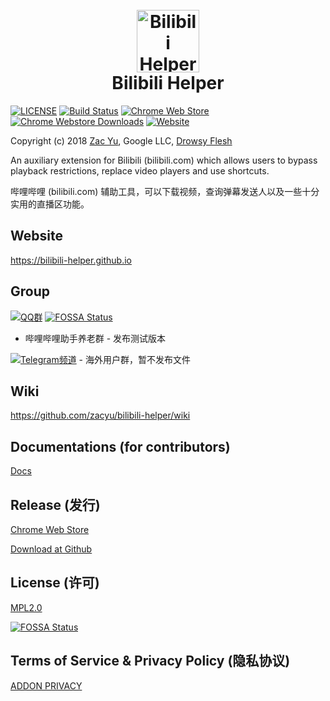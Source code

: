 <h1 align="center">
  <br>
  <a href="https://bilibili-helper.github.io/"><img src="https://github.com/bilibili-helper/bilibili-helper-o/raw/master/src/statics/imgs/bilibili-cat-256.png" alt="Bilibili Helper" width="100"></a>
  <br>
  Bilibili Helper
  <br>
</h1>

[![LICENSE](https://img.shields.io/github/license/bilibili-helper/bilibili-helper-o)](LICENSE)
[![Build Status](https://img.shields.io/travis/zacyu/bilibili-helper.svg)](https://travis-ci.org/zacyu/bilibili-helper)
[![Chrome Web Store](https://img.shields.io/chrome-web-store/v/kpbnombpnpcffllnianjibmpadjolanh.svg)](https://chrome.google.com/webstore/detail/kpbnombpnpcffllnianjibmpadjolanh)
[![Chrome Webstore Downloads](https://img.shields.io/chrome-web-store/d/kpbnombpnpcffllnianjibmpadjolanh.svg)](https://chrome.google.com/webstore/detail/kpbnombpnpcffllnianjibmpadjolanh)
[![Website](https://img.shields.io/website-up-down-green-red/http/bilibili-helper.github.io.svg)](https://bilibili-helper.github.io/)

Copyright (c) 2018 [Zac Yu](mailto:me@zacyu.com), Google LLC, [Drowsy Flesh](mailto:jjj201200@gmail.com)

An auxiliary extension for Bilibili (bilibili.com) which allows users to bypass playback restrictions, replace video players and use shortcuts.

哔哩哔哩 (bilibili.com) 辅助工具，可以下载视频，查询弹幕发送人以及一些十分实用的直播区功能。

## Website

https://bilibili-helper.github.io

## Group
[![QQ群](https://img.shields.io/badge/QQ-548321019-blue)](https://shang.qq.com/wpa/qunwpa?idkey=232e4c4d66cd771f2ed21724b982fa302d9d6a01751126481032b7250a4c9e72) [![FOSSA Status](https://app.fossa.com/api/projects/git%2Bgithub.com%2Fbilibili-helper%2Fbilibili-helper-o.svg?type=shield)](https://app.fossa.com/projects/git%2Bgithub.com%2Fbilibili-helper%2Fbilibili-helper-o?ref=badge_shield)
- 哔哩哔哩助手养老群 - 发布测试版本

[![Telegram频道](https://img.shields.io/static/v1?label=Telegram&message=bilibili_helper&color=blue)](https://t.me/bilibili_helper) - 海外用户群，暂不发布文件

## Wiki

https://github.com/zacyu/bilibili-helper/wiki

## Documentations (for contributors)

[Docs](./docs/main.md)

## Release (发行)

[Chrome Web Store](https://chrome.google.com/webstore/detail/kpbnombpnpcffllnianjibmpadjolanh)

[Download at Github](https://github.com/zacyu/bilibili-helper/releases)

## License (许可)

[MPL2.0](LICENSE)


[![FOSSA Status](https://app.fossa.com/api/projects/git%2Bgithub.com%2Fbilibili-helper%2Fbilibili-helper-o.svg?type=large)](https://app.fossa.com/projects/git%2Bgithub.com%2Fbilibili-helper%2Fbilibili-helper-o?ref=badge_large)

## Terms of Service & Privacy Policy (隐私协议)

[ADDON PRIVACY](https://github.com/bilibili-helper/bilibili-helper/blob/master/ADDON_PRIVACY.md)